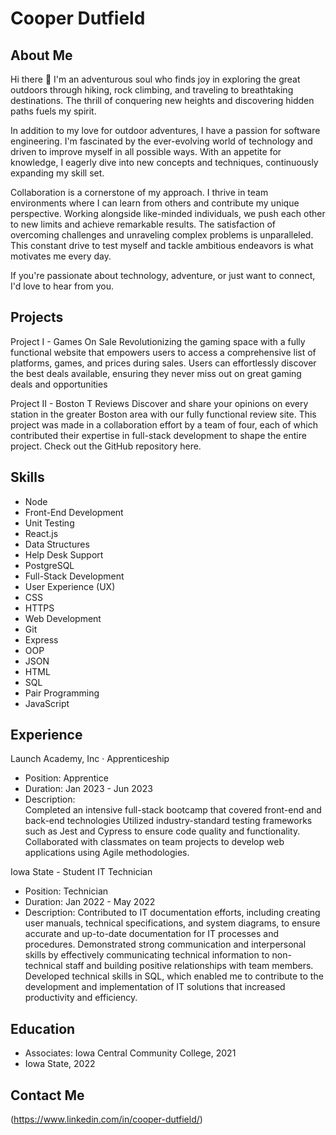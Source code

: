 # Cooper Dutfield 

## About Me 

 Hi there 👋 
I'm an adventurous soul who finds joy in exploring the great outdoors through hiking, rock climbing, and traveling to breathtaking destinations. The thrill of conquering new heights and discovering hidden paths fuels my spirit.

In addition to my love for outdoor adventures, I have a passion for software engineering. I'm fascinated by the ever-evolving world of technology and driven to improve myself in all possible ways. With an appetite for knowledge, I eagerly dive into new concepts and techniques, continuously expanding my skill set.

Collaboration is a cornerstone of my approach. I thrive in team environments where I can learn from others and contribute my unique perspective. Working alongside like-minded individuals, we push each other to new limits and achieve remarkable results. The satisfaction of overcoming challenges and unraveling complex problems is unparalleled. This constant drive to test myself and tackle ambitious endeavors is what motivates me every day.

If you're passionate about technology, adventure, or just want to connect, I'd love to hear from you.

## Projects

  Project I - Games On Sale
Revolutionizing the gaming space with a fully functional website that empowers users to access a comprehensive list of platforms, games, and prices during sales. Users can effortlessly discover the best deals available, ensuring they never miss out on great gaming deals and opportunities

  Project II - Boston T Reviews
Discover and share your opinions on every station in the greater Boston area with our fully functional review site. This project was made in a  collaboration effort by a team of four, each of which contributed their expertise in full-stack development to shape the entire project. Check out the GitHub repository here.

## Skills
- Node
- Front-End Development
- Unit Testing
- React.js
- Data Structures
- Help Desk Support
- PostgreSQL
- Full-Stack Development
- User Experience (UX)
- CSS
- HTTPS
- Web Development
- Git
- Express
- OOP
- JSON
- HTML
- SQL
- Pair Programming
- JavaScript

## Experience

 Launch Academy, Inc · Apprenticeship

- Position: Apprentice
- Duration: Jan 2023 - Jun 2023
- Description:  
Completed an intensive full-stack bootcamp that covered front-end and back-end technologies 
Utilized industry-standard testing frameworks such as Jest and Cypress to ensure code quality and functionality.
Collaborated with classmates on team projects to develop web applications using Agile methodologies.

Iowa State - Student IT Technician
- Position: Technician
- Duration: Jan 2022 - May 2022
- Description: 
Contributed to IT documentation efforts, including creating user manuals, technical specifications, and system diagrams, to ensure accurate and up-to-date documentation for IT processes and procedures.
Demonstrated strong communication and interpersonal skills by effectively communicating technical information to non-technical staff and building positive relationships with team members.
Developed technical skills in SQL, which enabled me to contribute to the development and implementation of IT solutions that increased productivity and efficiency.

## Education

- Associates: Iowa Central Community College, 2021
- Iowa State, 2022

## Contact Me
(https://www.linkedin.com/in/cooper-dutfield/)

